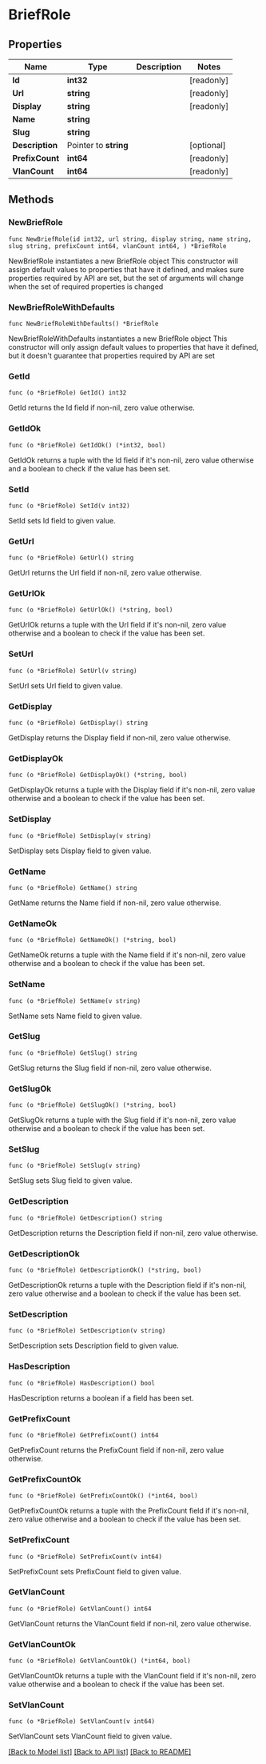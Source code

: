 # BriefRole

## Properties

Name | Type | Description | Notes
------------ | ------------- | ------------- | -------------
**Id** | **int32** |  | [readonly] 
**Url** | **string** |  | [readonly] 
**Display** | **string** |  | [readonly] 
**Name** | **string** |  | 
**Slug** | **string** |  | 
**Description** | Pointer to **string** |  | [optional] 
**PrefixCount** | **int64** |  | [readonly] 
**VlanCount** | **int64** |  | [readonly] 

## Methods

### NewBriefRole

`func NewBriefRole(id int32, url string, display string, name string, slug string, prefixCount int64, vlanCount int64, ) *BriefRole`

NewBriefRole instantiates a new BriefRole object
This constructor will assign default values to properties that have it defined,
and makes sure properties required by API are set, but the set of arguments
will change when the set of required properties is changed

### NewBriefRoleWithDefaults

`func NewBriefRoleWithDefaults() *BriefRole`

NewBriefRoleWithDefaults instantiates a new BriefRole object
This constructor will only assign default values to properties that have it defined,
but it doesn't guarantee that properties required by API are set

### GetId

`func (o *BriefRole) GetId() int32`

GetId returns the Id field if non-nil, zero value otherwise.

### GetIdOk

`func (o *BriefRole) GetIdOk() (*int32, bool)`

GetIdOk returns a tuple with the Id field if it's non-nil, zero value otherwise
and a boolean to check if the value has been set.

### SetId

`func (o *BriefRole) SetId(v int32)`

SetId sets Id field to given value.


### GetUrl

`func (o *BriefRole) GetUrl() string`

GetUrl returns the Url field if non-nil, zero value otherwise.

### GetUrlOk

`func (o *BriefRole) GetUrlOk() (*string, bool)`

GetUrlOk returns a tuple with the Url field if it's non-nil, zero value otherwise
and a boolean to check if the value has been set.

### SetUrl

`func (o *BriefRole) SetUrl(v string)`

SetUrl sets Url field to given value.


### GetDisplay

`func (o *BriefRole) GetDisplay() string`

GetDisplay returns the Display field if non-nil, zero value otherwise.

### GetDisplayOk

`func (o *BriefRole) GetDisplayOk() (*string, bool)`

GetDisplayOk returns a tuple with the Display field if it's non-nil, zero value otherwise
and a boolean to check if the value has been set.

### SetDisplay

`func (o *BriefRole) SetDisplay(v string)`

SetDisplay sets Display field to given value.


### GetName

`func (o *BriefRole) GetName() string`

GetName returns the Name field if non-nil, zero value otherwise.

### GetNameOk

`func (o *BriefRole) GetNameOk() (*string, bool)`

GetNameOk returns a tuple with the Name field if it's non-nil, zero value otherwise
and a boolean to check if the value has been set.

### SetName

`func (o *BriefRole) SetName(v string)`

SetName sets Name field to given value.


### GetSlug

`func (o *BriefRole) GetSlug() string`

GetSlug returns the Slug field if non-nil, zero value otherwise.

### GetSlugOk

`func (o *BriefRole) GetSlugOk() (*string, bool)`

GetSlugOk returns a tuple with the Slug field if it's non-nil, zero value otherwise
and a boolean to check if the value has been set.

### SetSlug

`func (o *BriefRole) SetSlug(v string)`

SetSlug sets Slug field to given value.


### GetDescription

`func (o *BriefRole) GetDescription() string`

GetDescription returns the Description field if non-nil, zero value otherwise.

### GetDescriptionOk

`func (o *BriefRole) GetDescriptionOk() (*string, bool)`

GetDescriptionOk returns a tuple with the Description field if it's non-nil, zero value otherwise
and a boolean to check if the value has been set.

### SetDescription

`func (o *BriefRole) SetDescription(v string)`

SetDescription sets Description field to given value.

### HasDescription

`func (o *BriefRole) HasDescription() bool`

HasDescription returns a boolean if a field has been set.

### GetPrefixCount

`func (o *BriefRole) GetPrefixCount() int64`

GetPrefixCount returns the PrefixCount field if non-nil, zero value otherwise.

### GetPrefixCountOk

`func (o *BriefRole) GetPrefixCountOk() (*int64, bool)`

GetPrefixCountOk returns a tuple with the PrefixCount field if it's non-nil, zero value otherwise
and a boolean to check if the value has been set.

### SetPrefixCount

`func (o *BriefRole) SetPrefixCount(v int64)`

SetPrefixCount sets PrefixCount field to given value.


### GetVlanCount

`func (o *BriefRole) GetVlanCount() int64`

GetVlanCount returns the VlanCount field if non-nil, zero value otherwise.

### GetVlanCountOk

`func (o *BriefRole) GetVlanCountOk() (*int64, bool)`

GetVlanCountOk returns a tuple with the VlanCount field if it's non-nil, zero value otherwise
and a boolean to check if the value has been set.

### SetVlanCount

`func (o *BriefRole) SetVlanCount(v int64)`

SetVlanCount sets VlanCount field to given value.



[[Back to Model list]](../README.md#documentation-for-models) [[Back to API list]](../README.md#documentation-for-api-endpoints) [[Back to README]](../README.md)


